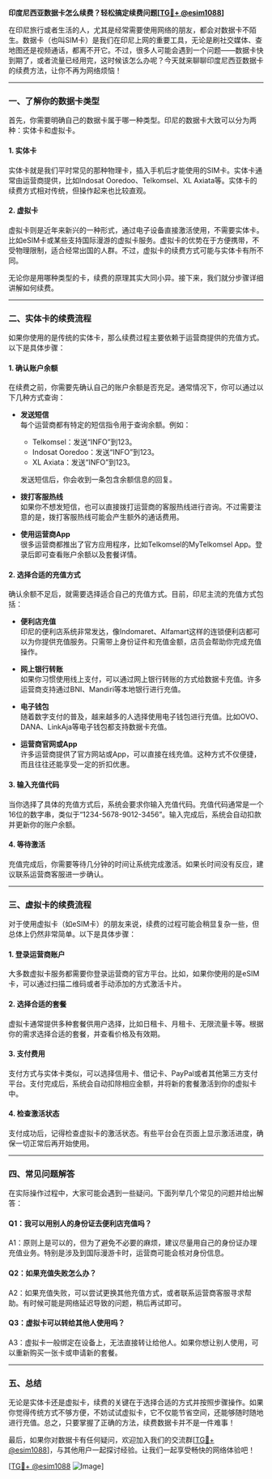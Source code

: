 **印度尼西亚数据卡怎么续费？轻松搞定续费问题[[TG💪+ @esim1088](https://t.me/s/esim1088)]**

在印尼旅行或者生活的人，尤其是经常需要使用网络的朋友，都会对数据卡不陌生。数据卡（也叫SIM卡）是我们在印尼上网的重要工具，无论是刷社交媒体、查地图还是视频通话，都离不开它。不过，很多人可能会遇到一个问题——数据卡快到期了，或者流量已经用完，这时候该怎么办呢？今天就来聊聊印度尼西亚数据卡的续费方法，让你不再为网络烦恼！

---

### 一、了解你的数据卡类型

首先，你需要明确自己的数据卡属于哪一种类型。印尼的数据卡大致可以分为两种：实体卡和虚拟卡。

#### 1. 实体卡
实体卡就是我们平时常见的那种物理卡，插入手机后才能使用的SIM卡。实体卡通常由运营商提供，比如Indosat Ooredoo、Telkomsel、XL Axiata等。实体卡的续费方式相对传统，但操作起来也比较直观。

#### 2. 虚拟卡
虚拟卡则是近年来新兴的一种形式，通过电子设备直接激活使用，不需要实体卡。比如eSIM卡或某些支持国际漫游的虚拟卡服务。虚拟卡的优势在于方便携带，不受物理限制，适合经常出国的人群。不过，虚拟卡的续费方式可能与实体卡有所不同。

无论你是用哪种类型的卡，续费的原理其实大同小异。接下来，我们就分步骤详细讲解如何续费。

---

### 二、实体卡的续费流程

如果你使用的是传统的实体卡，那么续费过程主要依赖于运营商提供的充值方式。以下是具体步骤：

#### 1. 确认账户余额
在续费之前，你需要先确认自己的账户余额是否充足。通常情况下，你可以通过以下几种方式查询：

- **发送短信**  
  每个运营商都有特定的短信指令用于查询余额。例如：
  - Telkomsel：发送“INFO”到123。
  - Indosat Ooredoo：发送“INFO”到123。
  - XL Axiata：发送“INFO”到123。

  发送短信后，你会收到一条包含余额信息的回复。

- **拨打客服热线**  
  如果你不想发短信，也可以直接拨打运营商的客服热线进行咨询。不过需要注意的是，拨打客服热线可能会产生额外的通话费用。

- **使用运营商App**  
  很多运营商都推出了官方应用程序，比如Telkomsel的MyTelkomsel App。登录后即可查看账户余额以及套餐详情。

#### 2. 选择合适的充值方式
确认余额不足后，就需要选择适合自己的充值方式。目前，印尼主流的充值方式包括：

- **便利店充值**  
  印尼的便利店系统非常发达，像Indomaret、Alfamart这样的连锁便利店都可以为你提供充值服务。只需带上身份证件和充值金额，店员会帮助你完成充值操作。

- **网上银行转账**  
  如果你习惯使用线上支付，可以通过网上银行转账的方式给数据卡充值。许多运营商支持通过BNI、Mandiri等本地银行进行充值。

- **电子钱包**  
  随着数字支付的普及，越来越多的人选择使用电子钱包进行充值。比如OVO、DANA、LinkAja等电子钱包都支持数据卡充值。

- **运营商官网或App**  
  许多运营商提供了官方网站或App，可以直接在线充值。这种方式不仅便捷，而且往往还能享受一定的折扣优惠。

#### 3. 输入充值代码
当你选择了具体的充值方式后，系统会要求你输入充值代码。充值代码通常是一个16位的数字串，类似于“1234-5678-9012-3456”。输入完成后，系统会自动扣款并更新你的账户余额。

#### 4. 等待激活
充值完成后，你需要等待几分钟的时间让系统完成激活。如果长时间没有反应，建议联系运营商客服进一步确认。

---

### 三、虚拟卡的续费流程

对于使用虚拟卡（如eSIM卡）的朋友来说，续费的过程可能会稍显复杂一些，但总体上仍然非常简单。以下是具体步骤：

#### 1. 登录运营商账户
大多数虚拟卡服务都需要你登录运营商的官方平台。比如，如果你使用的是eSIM卡，可以通过扫描二维码或者手动添加的方式激活卡片。

#### 2. 选择合适的套餐
虚拟卡通常提供多种套餐供用户选择，比如日租卡、月租卡、无限流量卡等。根据你的需求选择合适的套餐，并查看价格及有效期。

#### 3. 支付费用
支付方式与实体卡类似，可以选择信用卡、借记卡、PayPal或者其他第三方支付平台。支付完成后，系统会自动扣除相应金额，并将新的套餐激活到你的虚拟卡中。

#### 4. 检查激活状态
支付成功后，记得检查虚拟卡的激活状态。有些平台会在页面上显示激活进度，确保一切正常后再开始使用。

---

### 四、常见问题解答

在实际操作过程中，大家可能会遇到一些疑问。下面列举几个常见的问题并给出解答：

#### Q1：我可以用别人的身份证去便利店充值吗？
A1：原则上是可以的，但为了避免不必要的麻烦，建议尽量用自己的身份证办理充值业务。特别是涉及到国际漫游卡时，运营商可能会核对身份信息。

#### Q2：如果充值失败怎么办？
A2：如果充值失败，可以尝试更换其他充值方式，或者联系运营商客服寻求帮助。有时候可能是网络延迟导致的问题，稍后再试即可。

#### Q3：虚拟卡可以转给其他人使用吗？
A3：虚拟卡一般绑定在设备上，无法直接转让给他人。如果你想让别人使用，可以重新购买一张卡或申请新的套餐。

---

### 五、总结

无论是实体卡还是虚拟卡，续费的关键在于选择合适的方式并按照步骤操作。如果你觉得传统方式不够方便，不妨试试虚拟卡，它不仅能节省空间，还能够随时随地进行充值。总之，只要掌握了正确的方法，续费数据卡并不是一件难事！

最后，如果你对数据卡有任何疑问，欢迎加入我们的交流群[[TG💪+ @esim1088](https://t.me/s/esim1088)]，与其他用户一起探讨经验。让我们一起享受畅快的网络体验吧！

[[TG💪+ @esim1088](https://t.me/s/esim1088) ![Image](https://i.postimg.cc/4NQfJmqS/Snipaste-2025-05-13-00-14-12.png)]